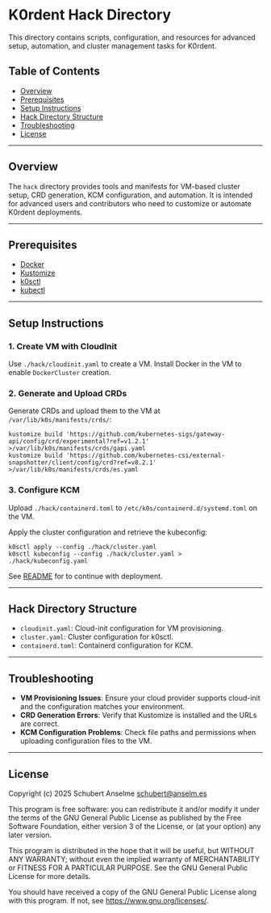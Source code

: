 # K0rdent Hack Directory

This directory contains scripts, configuration, and resources for advanced setup, automation, and cluster management tasks for K0rdent.

## Table of Contents

- [Overview](#overview)
- [Prerequisites](#prerequisites)
- [Setup Instructions](#setup-instructions)
- [Hack Directory Structure](#hack-directory-structure)
- [Troubleshooting](#troubleshooting)
- [License](#license)

---

## Overview

The `hack` directory provides tools and manifests for VM-based cluster setup, CRD generation, KCM configuration, and automation. It is intended for advanced users and contributors who need to customize or automate K0rdent deployments.

---

## Prerequisites

- [Docker](https://www.docker.com/)
- [Kustomize](https://kubectl.docs.kubernetes.io/installation/kustomize/)
- [k0sctl](https://docs.k0sproject.io/latest/k0sctl-install/)
- [kubectl](https://kubernetes.io/docs/tasks/tools/)

---

## Setup Instructions

### 1. Create VM with CloudInit

Use `./hack/cloudinit.yaml` to create a VM. Install Docker in the VM to enable `DockerCluster` creation.

### 2. Generate and Upload CRDs

Generate CRDs and upload them to the VM at `/var/lib/k0s/manifests/crds/`:

  ```shell
  kustomize build 'https://github.com/kubernetes-sigs/gateway-api/config/crd/experimental?ref=v1.2.1' >/var/lib/k0s/manifests/crds/gapi.yaml
  kustomize build 'https://github.com/kubernetes-csi/external-snapshotter/client/config/crd?ref=v8.2.1' >/var/lib/k0s/manifests/crds/es.yaml
  ```

### 3. Configure KCM

Upload `./hack/containerd.toml` to `/etc/k0s/containerd.d/systemd.toml` on the VM.

Apply the cluster configuration and retrieve the kubeconfig:

  ```shell
  k0sctl apply --config ./hack/cluster.yaml
  k0sctl kubeconfig --config ./hack/cluster.yaml > ./hack/kubeconfig.yaml
  ```

See [README](../README.md#6-deploy-management-workload) for to continue with deployment.

---

## Hack Directory Structure

- `cloudinit.yaml`: Cloud-init configuration for VM provisioning.
- `cluster.yaml`: Cluster configuration for k0sctl.
- `containerd.toml`: Containerd configuration for KCM.

---

## Troubleshooting

- **VM Provisioning Issues**: Ensure your cloud provider supports cloud-init and the configuration matches your environment.
- **CRD Generation Errors**: Verify that Kustomize is installed and the URLs are correct.
- **KCM Configuration Problems**: Check file paths and permissions when uploading configuration files to the VM.

---

## License

Copyright (c) 2025 Schubert Anselme <schubert@anselm.es>

This program is free software: you can redistribute it and/or modify
it under the terms of the GNU General Public License as published by
the Free Software Foundation, either version 3 of the License, or
(at your option) any later version.

This program is distributed in the hope that it will be useful,
but WITHOUT ANY WARRANTY; without even the implied warranty of
MERCHANTABILITY or FITNESS FOR A PARTICULAR PURPOSE. See the
GNU General Public License for more details.

You should have received a copy of the GNU General Public License
along with this program. If not, see <https://www.gnu.org/licenses/>.

